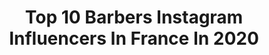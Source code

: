 ---
title: Top 10 Barbers Instagram Influencers In France In 2020
description: >-
  Find top barbers Instagram influencers in France in 2020. Most popular hashtags: #barber #barbershop #paris #barberlife.
platform: Instagram
profiles:
  - username: "simo_off___"
    fullname: >-
      THEO SIMONIN SIMO 👁
    location: "France"
    followers: 104515
    engagement: 1248
    commentsToLikes: 0.005051
    id: ck5q7cqrp0x2i0i1120s166gi
    verified: false
    hashtags: "#bodyexpert, #art, #vacances, #concours"
  - username: "caiolas_barber"
    fullname: >-
      💈Mika Caiolas💈
    location: "France"
    followers: 53379
    engagement: 298
    commentsToLikes: 0.027054
    id: ck1363cxm4k8z0i19q3h6laiz
    verified: false
    hashtags: "#blue, #thegame, #manga, #solide"
  - username: "lex_andre"
    fullname: >-
      🇨🇻💈Mr. Marvelous💈🇺🇸
    location: "France"
    followers: 39216
    engagement: 96
    commentsToLikes: 0.042535
    id: ck5cl4km3y8ha0i11kbda1c64
    verified: false
    hashtags: "#hairlines, #mclaren, #hairportrait, #christianvonkoenigsegg"
  - username: "theroyalbarber_"
    fullname: >-
      тнє “OFFICIAL” ᖇOYĄᒪ ᗷĄᖇᗷƐᖇ 👑
    location: "France"
    followers: 36710
    engagement: 262
    commentsToLikes: 0.020461
    id: ck6tutv2eidxv0j71fo4e3935
    verified: false
    hashtags: "#360jeezy, #sacramentobarbers, #barbershopconnect, #atlbarbers"
  - username: "hairtist_paris"
    fullname: >-
      Hairtist / French / Barber 🇫🇷
    location: "France"
    followers: 110214
    engagement: 900
    commentsToLikes: 0.017971
    id: ck5c65jve4rm10i11t5jpqeau
    verified: false
    hashtags: "#coloration, #solidarit, #woinwoin, #marrant"
  - username: "jordan_0fficiel"
    fullname: >-
      Jordan.F
    location: "France"
    followers: 407337
    engagement: 201
    commentsToLikes: 0.007125
    id: ck5ck23b4vz270i11tf0tu9p3
    verified: true
    hashtags: "#fashionbrand, #sheinspringiton, #menlifestyle, #menstyle"
  - username: "barbershop_lecorner"
    fullname: >-
      Le Corner Barbershop
    location: "France"
    followers: 6096
    engagement: 291
    commentsToLikes: 0.002918
    id: ck5c74cz66s9t0i11cyi59xgi
    verified: false
    hashtags: "#parnouspourvous, #lecorner, #koba, #barberfrance"
  - username: "bledbarber"
    fullname: >-
      European 🇦🇱 In Canada 🇨🇦📍
    location: "France"
    followers: 17975
    engagement: 623
    commentsToLikes: 0.035320
    id: ck5znjc0yokwg0i14tabbjxib
    verified: false
    hashtags: "#barberstyles, #hairdressermagic, #barberia, #londonlife"
  - username: "spin167"
    fullname: >-
      𝔹𝕓𝕠𝕪 𝕊𝕡𝕚𝕟🇨🇴 - 𝕊𝕠𝕦𝕝 𝕄𝕒𝕧𝕤🇬🇧
    location: "France"
    followers: 17166
    engagement: 199
    commentsToLikes: 0.037299
    id: ck0vzqz08ah680i19ivgrkvxi
    verified: false
    hashtags: "#carhartt, #freezewithsteez, #footwork, #circlekingz"
  - username: "barber.nariko"
    fullname: >-
      Barber Nariko 🇫🇷
    location: "France"
    followers: 27523
    engagement: 377
    commentsToLikes: 0.021673
    id: ck5ca7drtcuja0i11tg6v1ajt
    verified: false
    hashtags: "#barbernariko, #speenball, #speenstyle, #paris"
---
